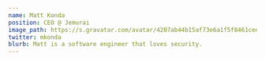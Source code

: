 ```yaml
---
name: Matt Konda
position: CEO @ Jemurai
image_path: https://s.gravatar.com/avatar/4207ab44b15af73e6a1f5f8461ceea38?s=200
twitter: mkonda
blurb: Matt is a software engineer that loves security.
---
```

